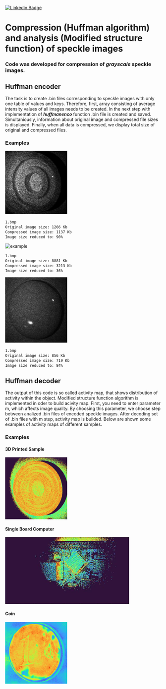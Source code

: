 [![Linkedin Badge](https://img.shields.io/badge/LinkedIn-0077B5?style=for-the-badge&logo=linkedin&logoColor=white)](https://www.linkedin.com/in/mikhail-levchenko/)

# Compression (Huffman algorithm) and analysis (Modified structure function) of speckle images 
### Code was developed for compression of **_grayscale_** speckle images. 
## Huffman encoder
The task is to create .bin files corresponding to speckle images with only one table of values and keys. Therefore, first, array consisting of average intensity values  of all images needs to be created. In the next step with implementation of **_huffmanenco_** function .bin file is created and saved. Simultaniously, information about original image and compressed file sizes is displayed. Finally, when all data is compressed, we  display total size of original and compressed files.
### Examples


<img src="example%201.bmp" alt="example" width="200"/>

```console
1.bmp
Original image size: 1266 Kb
Compressed image size: 1137 Kb
Image size reduced to: 90% 
```


<img src="example%202.bmp" alt="example" width="400"/>

```console
1.bmp
Original image size: 8881 Kb
Compressed image size: 3213 Kb
Image size reduced to: 36% 
```

<img src="example%203.bmp" alt="example" width="200"/>

```console
1.bmp
Original image size: 856 Kb
Compressed image size: 719 Kb
Image size reduced to: 84% 
```
  


## Huffman decoder
The output of this code is so called activity map, that shows distribution of activity within the object. Modified structure function algorithm is implemented in oder to build acivity map. First, you need to enter parameter m, which affects image quality. By choosing this parameter, we choose step between analized .bin files of encoded speckle images. After decoding set of .bin files with m step, activity map is builded. Below are shown some examples of activity maps of different samples.

### Examples 


#### 3D Printed Sample
<img src="output1.png" alt="example" width="200"/>

#### Single Board Computer
<img src="output2.png" alt="example" width="400"/>

#### Coin
<img src="output3.png" alt="example" width="200"/>

